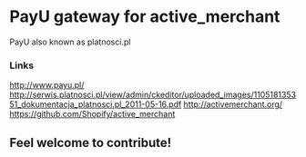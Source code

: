 # PayU gateway for active_merchant
PayU also known as platnosci.pl


### Links
http://www.payu.pl/
http://serwis.platnosci.pl/view/admin/ckeditor/uploaded_images/110518135351_dokumentacja_platnosci.pl_2011-05-16.pdf
http://activemerchant.org/
https://github.com/Shopify/active_merchant

## Feel welcome to contribute!
